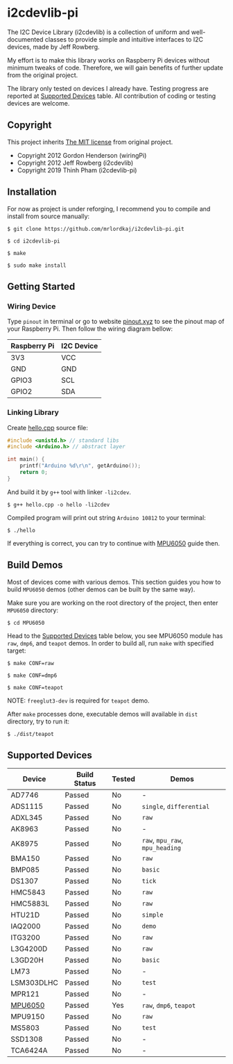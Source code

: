 # i2cdevlib-pi

The I2C Device Library (i2cdevlib) is a collection of uniform and well-documented classes to provide simple
and intuitive interfaces to I2C devices, made by Jeff Rowberg.

My effort is to make this library works on Raspberry Pi devices without minimum tweaks of code.
Therefore, we will gain benefits of further update from the original project.

The library only tested on devices I already have. Testing progress are reported at [Supported Devices](#supported-devices) table.
All contribution of coding or testing devices are welcome.

## Copyright

This project inherits [The MIT license](LICENSE) from original project.

  * Copyright 2012 Gordon Henderson (wiringPi)
  * Copyright 2012 Jeff Rowberg (i2cdevlib)
  * Copyright 2019 Thinh Pham (i2cdevlib-pi)

## Installation

For now as project is under reforging, I recommend you to compile and install from source manually:
```
$ git clone https://github.com/mrlordkaj/i2cdevlib-pi.git

$ cd i2cdevlib-pi

$ make

$ sudo make install
```

## Getting Started

### Wiring Device

Type `pinout` in terminal or go to website [pinout.xyz](https://pinout.xyz/pinout/i2c) to see the pinout map of your Raspberry Pi. Then follow the wiring diagram bellow:

| Raspberry Pi | I2C Device |
| --- | --- |
| 3V3 | VCC |
| GND | GND |
| GPIO3 | SCL |
| GPIO2 | SDA |

### Linking Library

Create [hello.cpp](docs/hello.cpp) source file:
```c++
#include <unistd.h> // standard libs
#include <Arduino.h> // abstract layer

int main() {
    printf("Arduino %d\r\n", getArduino());
    return 0;
}
```

And build it by `g++` tool with linker `-li2cdev`.
```
$ g++ hello.cpp -o hello -li2cdev
```

Compiled program will print out string `Arduino 10812` to your terminal:
```
$ ./hello
```

If everything is correct, you can try to continue with [MPU6050](MPU6050) guide then.

## Build Demos

Most of devices come with various demos. This section guides you how to build `MPU6050` demos (other demos can be built by the same way).

Make sure you are working on the root directory of the project, then enter `MPU6050` directory:
```
$ cd MPU6050
```

Head to the [Supported Devices](#supported-devices) table below, you see MPU6050 module has `raw`, `dmp6`, and `teapot` demos.
In order to build all, run `make` with specified target:
```
$ make CONF=raw

$ make CONF=dmp6

$ make CONF=teapot
```
NOTE: `freeglut3-dev` is required for `teapot` demo.

After `make` processes done, executable demos will available in `dist` directory, try to run it:
```
$ ./dist/teapot
```

## Supported Devices

| Device | Build Status | Tested | Demos |
| --- | --- | --- | --- |
| AD7746 | Passed | No | - |
| ADS1115 | Passed | No | `single`, `differential` |
| ADXL345 | Passed | No | `raw` |
| AK8963 | Passed | No | - |
| AK8975 | Passed | No | `raw`, `mpu_raw`, `mpu_heading` |
| BMA150 | Passed | No | `raw` |
| BMP085 | Passed | No | `basic` |
| DS1307 | Passed | No | `tick` |
| HMC5843 | Passed | No | `raw` |
| HMC5883L | Passed | No | `raw` |
| HTU21D | Passed | No | `simple` |
| IAQ2000 | Passed | No | `demo` |
| ITG3200 | Passed | No | `raw` |
| L3G4200D | Passed | No | `raw` |
| L3GD20H | Passed | No | `basic` |
| LM73 | Passed | No | - |
| LSM303DLHC | Passed | No | `test` |
| MPR121 | Passed | No | - |
| [MPU6050](MPU6050) | Passed | Yes | `raw`, `dmp6`, `teapot` |
| MPU9150 | Passed | No | `raw` |
| MS5803 | Passed | No | `test` |
| SSD1308 | Passed | No | - |
| TCA6424A | Passed | No | - |
